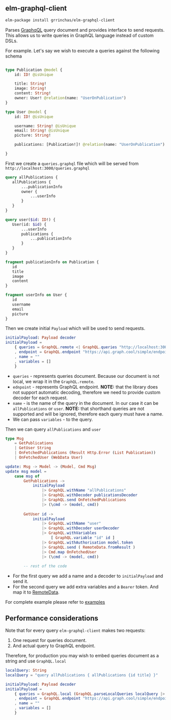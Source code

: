 ## elm-graphql-client

```bash
elm-package install grrinchas/elm-graphql-client
```

Parses [GraphqQL](http://facebook.github.io/graphql/October2016/) query document and provides 
interface to send requests. This allows us to write queries in GraphQL language instead 
of custom DSLs. 

For example. Let's say we wish to execute a queries against the following schema

```graphql

type Publication @model {
    id: ID! @isUnique

    title: String!
    image: String!
    content: String!
    owner: User! @relation(name: "UserOnPublication")
}

type User @model {
    id: ID! @isUnique

    username: String! @isUnique
    email: String! @isUnique
    picture: String! 

    publications: [Publication!]! @relation(name: "UserOnPublication")

}

```

First we create a `queries.graphql` file which will be served from `http://localhost:3000/queries.graphql` 


 ```graphql
query allPublications {
    allPublications {
        ...publicationInfo
        owner {
            ...userInfo
        }
    }
}

query user($id: ID!) {
    User(id: $id) {
        ...userInfo
        publications {
            ...publicationInfo
        }
    }
}

fragment publicationInfo on Publication {
    id
    title
    image
    content
}

fragment userInfo on User {
    id
    username
    email
    picture
}

```

Then we create initial `Payload` which will be used to send requests.

```elm
initialPayload: Payload decoder
initialPayload =
    { queries = GraphQL.remote <| GraphQL.queries "http://localhost:3000/queries.graphql"
    , endpoint = GraphQL.endpoint "https://api.graph.cool/simple/endpoint" (Json.Decode.fail "missing decoder")
    , name = ""
    , variables = []
    }
```

* `queries` - represents queries document. Because our document is not local, we wrap it in the `GraphQL.remote`.
* `ednpoint` - represents GraphQL endpoint. **NOTE:** that the library does not support automatic decoding, therefore
we need to provide custom decoder for each request.
* `name` - is the name of the query in the document. In our case it can be `allPublications` or `user`. **NOTE:** 
that shorthand queries are not supported and will be ignored, therefore each query must have a name.
* We can pass `variables` - to the query.


Then we can query `allPublications` and `user`

```elm
type Msg 
    = GetPublications
    | GetUser String
    | OnFetchedPublications (Result Http.Error (List Publication))
    | OnFetchedUser (WebData User)

update: Msg -> Model -> (Model, Cmd Msg)
update msg model = 
    case msg of 
        GetPublications -> 
            initialPayload
                |> GraphQL.withName "allPublications"
                |> GraphQL.withDecoder publicationsDecoder
                |> GraphQL.send OnFetchedPublications
                |> (\cmd -> (model, cmd))
                
        GetUser id -> 
            initialPayload
                |> GraphQL.withName "user"
                |> GraphQL.withDecoder userDecoder
                |> GraphQL.withVariables 
                    [ GraphQL.variable "id" id ]
                |> GraphQL.withAuthorisation model.token
                |> GraphQL.send ( RemoteData.fromResult )
                |> Cmd.map OnFetchedUser
                |> (\cmd -> (model, cmd))
                
        -- rest of the code 
```

* For the first query we add a name and a decoder to `initialPayload` and send it. 
* For the second query we add extra variables and a `Bearer` token. And map it to 
[RemoteData](https://github.com/krisajenkins/remotedata/tree/4.3.3).

For complete example please refer to [examples](https://github.com/grrinchas/elm-graphql-client/tree/master/examples)

## Performance considerations

Note that for every query `elm-graphql-client` makes two requests: 
    
1. One request for queries document.
2. And actual query to GraphQL endpoint.

Therefore, for production you may wish to embed queries document as a string and use `GraphQL.local`

```elm
localQuery: String
localQuery = "query allPublications { allPublications {id title} }"

initialPayload: Payload decoder
initialPayload =
    { queries = GraphQL.local (GraphQL.parseLocalQueries localQuery |> Result.withDefault [])
    , endpoint = GraphQL.endpoint "https://api.graph.cool/simple/endpoint" (Json.Decode.fail "missing decoder")
    , name = ""
    , variables = []
    }
```


